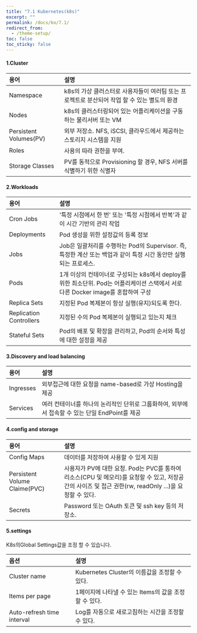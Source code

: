 ```yaml
---
title: "7.1 Kubernetes(k8s)"
excerpt: ""
permalink: /docs/ko/7.1/
redirect_from:
  - /theme-setup/
toc: false
toc_sticky: false
---
```



#### 1.Cluster

| 용어 | 설명 |
| :--- | :--- |
| Namespace | k8s의 가상 클러스터로 사용자들이 여러팀 또는 프로젝트로 분산되어 작업 할 수 있는 별도의 환경 |
| Nodes | k8s의 클러스터링되어 있는 어플리케이션을 구동하는 물리서버 또는 VM |
| Persistent Volumes\(PV\) | 외부 저장소. NFS, iSCSI, 클라우드에서 제공하는 스토리지 시스템을 지원 |
| Roles | 사용의 따라 권한을 부여. |
| Storage Classes | PV를 동적으로 Provisioning 할 경우, NFS 서버를 식별하기 위한 식별자 |

#### 2.Workloads

| 용어 | 설명 |
| :--- | :--- |
| Cron Jobs | '특정 시점에서 한 번' 또는 '특정 시점에서 반복'과 같이 시간 기반의 관리 작업 |
| Deployments | Pod 생성을 위한 설정값의 등록 정보 |
| Jobs | Job은 일괄처리를 수행하는 Pod의 Supervisor. 즉, 특정한 계산 또는 백업과 같이 특정 시간 동안만 실행되는 프로세스. |
| Pods | 1개 이상의 컨테이너로 구성되는 k8s에서 deploy를 위한 최소단위. Pod는 어플리케이션 스택에서 서로 다른 Docker image를 혼합하여 구성 |
| Replica Sets | 지정된 Pod 복제본이 항상 실행\(유지\)되도록 한다. |
| Replication Controllers | 지정된 수의 Pod 복제본이 실행되고 있는지 체크 |
| Stateful Sets | Pod의 배포 및 확장을 관리하고, Pod의 순서와 특성에 대한 설정을 제공 |

#### 3.Discovery and load balancing

| 용어 | 설명 |
| :--- | :--- |
| Ingresses | 외부접근에 대한 요청을 name-based로 가상 Hosting을 제공 |
| Services | 여러 컨테이너를 하나의 논리적인 단위로 그룹화하여, 외부에서 접속할 수 있는 단일 EndPoint를 제공 |

#### 4.config and storage

| 용어 | 설명 |
| :--- | :--- |
| Config Maps | 데이터를 저장하여 사용할 수 있게 지원 |
| Persistent Volume Claime\(PVC\) | 사용자가 PV에 대한 요청. Pod는 PVC를 통하여 리소스\(CPU 및 메모리\)를 요청할 수 있고, 저장공간의 사이즈 및 접근 권한\(rw, readOnly ...\)을 요청할 수 있다. |
| Secrets | Password 또는 OAuth 토큰 및 ssh key 등의 저장소. |

#### 5.settings

K8s의Global Settings값을 조정 할 수 있습니다.

| 옵션 | 설명 |
| :--- | :--- |
| Cluster name | Kubernetes Cluster의 이름값을 조정할 수 있다. |
| Items per page | 1페이지에 나타낼 수 있는 Items의 값을 조정할 수 있다. |
| Auto-refresh time interval | Log를 자동으로 새로고침하는 시간을 조정할 수 있다. |
